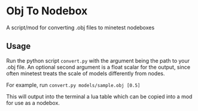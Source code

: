 # Obj To Nodebox

A script/mod for converting .obj files to minetest nodeboxes

## Usage

Run the python script `convert.py` with the argument being the path to your .obj file. An optional second argument is a float scalar for the output, since often minetest treats the scale of models differently from nodes.

For example, run ```convert.py models/sample.obj [0.5]```

This will output into the terminal a lua table which can be copied into a mod for use as a nodebox.